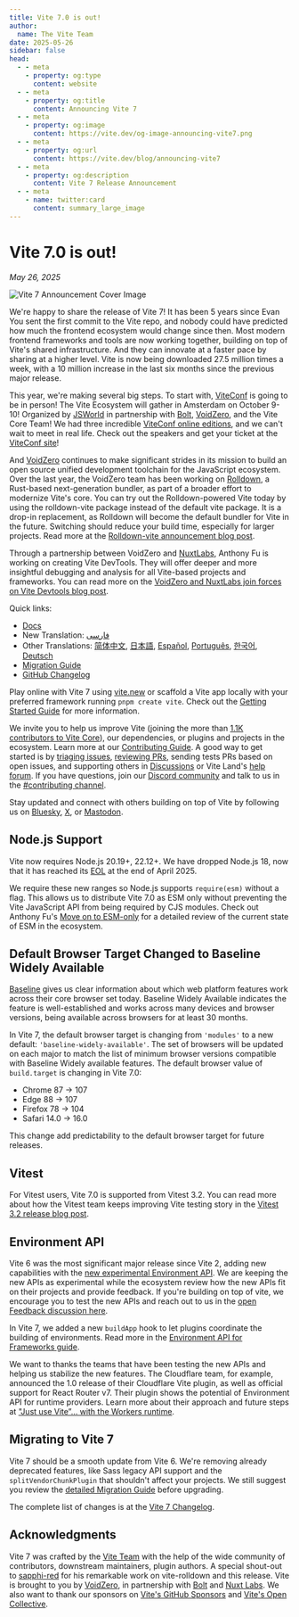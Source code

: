 ```yaml
---
title: Vite 7.0 is out!
author:
  name: The Vite Team
date: 2025-05-26
sidebar: false
head:
  - - meta
    - property: og:type
      content: website
  - - meta
    - property: og:title
      content: Announcing Vite 7
  - - meta
    - property: og:image
      content: https://vite.dev/og-image-announcing-vite7.png
  - - meta
    - property: og:url
      content: https://vite.dev/blog/announcing-vite7
  - - meta
    - property: og:description
      content: Vite 7 Release Announcement
  - - meta
    - name: twitter:card
      content: summary_large_image
---
```


# Vite 7.0 is out!

_May 26, 2025_

![Vite 7 Announcement Cover Image](/og-image-announcing-vite7.png)

We're happy to share the release of Vite 7! It has been 5 years since Evan You sent the first commit to the Vite repo, and nobody could have predicted how much the frontend ecosystem would change since then. Most modern frontend frameworks and tools are now working together, building on top of Vite's shared infrastructure. And they can innovate at a faster pace by sharing at a higher level. Vite is now being downloaded 27.5 million times a week, with a 10 million increase in the last six months since the previous major release.

This year, we're making several big steps. To start with, [ViteConf](https://viteconf.org) is going to be in person! The Vite Ecosystem will gather in Amsterdam on October 9-10! Organized by [JSWorld](https://jsworldconference.com/) in partnership with [Bolt](https://bolt.new), [VoidZero](https://voidzero.dev), and the Vite Core Team! We had three incredible [ViteConf online editions](https://www.youtube.com/@viteconf/playlists), and we can't wait to meet in real life. Check out the speakers and get your ticket at the [ViteConf site](https://viteconf.org)!

And [VoidZero](https://voidzero.dev/posts/announcing-voidzero-inc) continues to make significant strides in its mission to build an open source unified development toolchain for the JavaScript ecosystem. Over the last year, the VoidZero team has been working on [Rolldown](https://rolldown.rs/), a Rust-based next-generation bundler, as part of a broader effort to modernize Vite's core. You can try out the Rolldown-powered Vite today by using the rolldown-vite package instead of the default vite package. It is a drop-in replacement, as Rolldown will become the default bundler for Vite in the future. Switching should reduce your build time, especially for larger projects. Read more at the [Rolldown-vite announcement blog post](https://voidzero.dev/posts/announcing-rolldown-vite).

Through a partnership between VoidZero and [NuxtLabs](https://nuxtlabs.com/), Anthony Fu is working on creating Vite DevTools. They will offer deeper and more insightful debugging and analysis for all Vite-based projects and frameworks. You can read more on the [VoidZero and NuxtLabs join forces on Vite Devtools blog post](https://voidzero.dev/posts/voidzero-nuxtlabs-vite-devtools).

Quick links:

- [Docs](/)
- New Translation: [فارسی](https://fa.vite.dev/)
- Other Translations: [简体中文](https://cn.vite.dev/), [日本語](https://ja.vite.dev/), [Español](https://es.vite.dev/), [Português](https://pt.vite.dev/), [한국어](https://ko.vite.dev/), [Deutsch](https://de.vite.dev/)
- [Migration Guide](/guide/migration)
- [GitHub Changelog](https://github.com/vitejs/vite/blob/main/packages/vite/CHANGELOG.md)

Play online with Vite 7 using [vite.new](https://vite.new) or scaffold a Vite app locally with your preferred framework running `pnpm create vite`. Check out the [Getting Started Guide](/guide/) for more information.

We invite you to help us improve Vite (joining the more than [1.1K contributors to Vite Core](https://github.com/vitejs/vite/graphs/contributors)), our dependencies, or plugins and projects in the ecosystem. Learn more at our [Contributing Guide](https://github.com/vitejs/vite/blob/main/CONTRIBUTING.md). A good way to get started is by [triaging issues](https://github.com/vitejs/vite/issues), [reviewing PRs](https://github.com/vitejs/vite/pulls), sending tests PRs based on open issues, and supporting others in [Discussions](https://github.com/vitejs/vite/discussions) or Vite Land's [help forum](https://discord.com/channels/804011606160703521/1019670660856942652). If you have questions, join our [Discord community](http://chat.vite.dev/) and talk to us in the [#contributing channel](https://discord.com/channels/804011606160703521/804439875226173480).

Stay updated and connect with others building on top of Vite by following us on [Bluesky](https://bsky.app/profile/vite.dev), [X](https://twitter.com/vite_js), or [Mastodon](https://webtoo.ls/@vite).

## Node.js Support

Vite now requires Node.js 20.19+, 22.12+. We have dropped Node.js 18, now that it has reached its [EOL](https://endoflife.date/nodejs) at the end of April 2025.

We require these new ranges so Node.js supports `require(esm)` without a flag. This allows us to distribute Vite 7.0 as ESM only without preventing the Vite JavaScript API from being required by CJS modules. Check out Anthony Fu's [Move on to ESM-only](https://antfu.me/posts/move-on-to-esm-only) for a detailed review of the current state of ESM in the ecosystem.

## Default Browser Target Changed to Baseline Widely Available

[Baseline](https://web-platform-dx.github.io/web-features/) gives us clear information about which web platform features work across their core browser set today. Baseline Widely Available indicates the feature is well-established and works across many devices and browser versions, being available across browsers for at least 30 months.

In Vite 7, the default browser target is changing from `'modules'` to a new default: `'baseline-widely-available'`. The set of browsers will be updated on each major to match the list of minimum browser versions compatible with Baseline Widely available features. The default browser value of `build.target` is changing in Vite 7.0:

- Chrome 87 → 107
- Edge 88 → 107
- Firefox 78 → 104
- Safari 14.0 → 16.0

This change add predictability to the default browser target for future releases.

## Vitest

For Vitest users, Vite 7.0 is supported from Vitest 3.2. You can read more about how the Vitest team keeps improving Vite testing story in the [Vitest 3.2 release blog post](https://vitest.dev/blog/vitest-3-2.html).

## Environment API

Vite 6 was the most significant major release since Vite 2, adding new capabilities with the [new experimental Environment API](https://vite.dev/blog/announcing-vite6.html#experimental-environment-api). We are keeping the new APIs as experimental while the ecosystem review how the new APIs fit on their projects and provide feedback. If you're building on top of vite, we encourage you to test the new APIs and reach out to us in the [open Feedback discussion here](https://github.com/vitejs/vite/discussions/16358).

In Vite 7, we added a new `buildApp` hook to let plugins coordinate the building of environments. Read more in the [Environment API for Frameworks guide](/guide/api-environment-frameworks.html#environments-during-build).

We want to thanks the teams that have been testing the new APIs and helping us stabilize the new features. The Cloudflare team, for example, announced the 1.0 release of their Cloudflare Vite plugin, as well as official support for React Router v7. Their plugin shows the potential of Environment API for runtime providers. Learn more about their approach and future steps at ["Just use Vite”… with the Workers runtime](https://blog.cloudflare.com/introducing-the-cloudflare-vite-plugin/).

## Migrating to Vite 7

Vite 7 should be a smooth update from Vite 6. We're removing already deprecated features, like Sass legacy API support and the `splitVendorChunkPlugin` that shouldn't affect your projects. We still suggest you review the [detailed Migration Guide](/guide/migration) before upgrading.

The complete list of changes is at the [Vite 7 Changelog](https://github.com/vitejs/vite/blob/main/packages/vite/CHANGELOG.md).

## Acknowledgments

Vite 7 was crafted by the [Vite Team](/team) with the help of the wide community of contributors, downstream maintainers, plugin authors. A special shout-out to [sapphi-red](https://github.com/sapphi-red) for his remarkable work on vite-rolldown and this release. Vite is brought to you by [VoidZero](https://voidzero.dev), in partnership with [Bolt](https://bolt.new/) and [Nuxt Labs](https://nuxtlabs.com/). We also want to thank our sponsors on [Vite's GitHub Sponsors](https://github.com/sponsors/vitejs) and [Vite's Open Collective](https://opencollective.com/vite).
